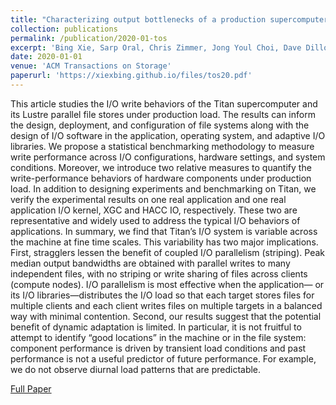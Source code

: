 ```yaml
---
title: "Characterizing output bottlenecks of a production supercomputer: analysis and implications"
collection: publications
permalink: /publication/2020-01-tos
excerpt: 'Bing Xie, Sarp Oral, Chris Zimmer, Jong Youl Choi, Dave Dillow, Scott Klasky, Jay Lofstead, Norbert Podhorszki, Jeff Chase'
date: 2020-01-01
venue: 'ACM Transactions on Storage'
paperurl: 'https://xiexbing.github.io/files/tos20.pdf'
---
```

This article studies the I/O write behaviors of the Titan supercomputer and its Lustre parallel file stores under
production load. The results can inform the design, deployment, and configuration of file systems along with
the design of I/O software in the application, operating system, and adaptive I/O libraries.
We propose a statistical benchmarking methodology to measure write performance across I/O configurations, hardware settings, and system conditions. Moreover, we introduce two relative measures to quantify
the write-performance behaviors of hardware components under production load. In addition to designing
experiments and benchmarking on Titan, we verify the experimental results on one real application and one
real application I/O kernel, XGC and HACC IO, respectively. These two are representative and widely used
to address the typical I/O behaviors of applications.
In summary, we find that Titan’s I/O system is variable across the machine at fine time scales. This variability has two major implications. First, stragglers lessen the benefit of coupled I/O parallelism (striping). Peak
median output bandwidths are obtained with parallel writes to many independent files, with no striping or
write sharing of files across clients (compute nodes). I/O parallelism is most effective when the application—
or its I/O libraries—distributes the I/O load so that each target stores files for multiple clients and each client
writes files on multiple targets in a balanced way with minimal contention. Second, our results suggest that
the potential benefit of dynamic adaptation is limited. In particular, it is not fruitful to attempt to identify
“good locations” in the machine or in the file system: component performance is driven by transient load
conditions and past performance is not a useful predictor of future performance. For example, we do not
observe diurnal load patterns that are predictable.


[Full Paper](https://xiexbing.github.io/files/tos20.pdf)
